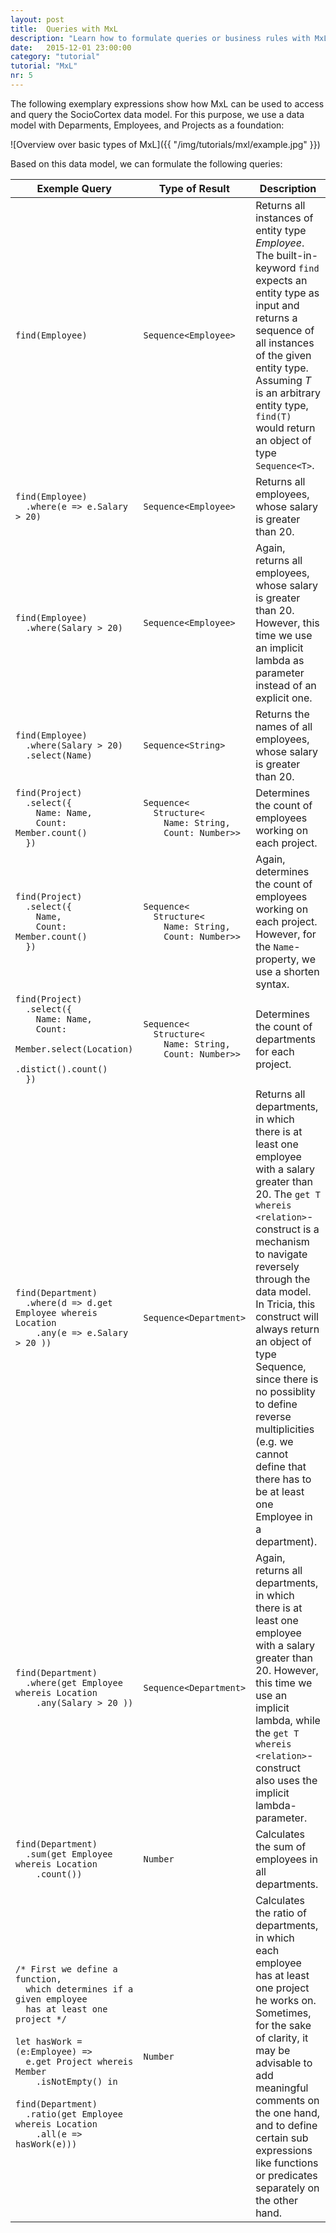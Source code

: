 ```yaml
---
layout: post
title:  Queries with MxL
description: "Learn how to formulate queries or business rules with MxL."
date:   2015-12-01 23:00:00
category: "tutorial"
tutorial: "MxL"
nr: 5
---
```


The following exemplary expressions show how MxL can be used to access and query the SocioCortex data model. For this purpose, we use a data model with Deparments, Employees, and Projects as a foundation:

![Overview over basic types of MxL]({{ "/img/tutorials/mxl/example.jpg" }})

Based on this data model, we can formulate the following queries:

| Exemple Query                                                                                                                                                                                                                                                                                                | Type of Result                                                                              | Description                                                   |
| ------------------------------------------------------------------------------------------------------------------------------------------------------------------------------------------------------------------------------------------------------------------------------------------------------------ | ------------------------------------------------------------------------------------------- | ------------------------------------------------------------- |
| `find(Employee)`                                                                                                                                                                                                                                                                                             | `Sequence<Employee>`                                                                        | Returns all instances of entity type *Employee*. The built-in-keyword `find` expects an entity type as input and returns a sequence of all instances of the given entity type. Assuming *T* is an arbitrary entity type, `find(T)` would return an object of type `Sequence<T>`. |
| `find(Employee)`<br/>`  .where(e => e.Salary > 20)`                                                                                                                                                                                                                                                          | `Sequence<Employee>`                                                                        | Returns all employees, whose salary is greater than 20. |
| `find(Employee)`<br/>`  .where(Salary > 20)`                                                                                                                                                                                                                                                                 | `Sequence<Employee>`                                                                        | Again, returns all employees, whose salary is greater than 20. However, this time we use an implicit lambda as parameter instead of an explicit one. |
| `find(Employee)`<br/>`  .where(Salary > 20)`<br/>`  .select(Name)`                                                                                                                                                                                                                                           | `Sequence<String>`                                                                          | Returns the names of all employees, whose salary is greater than 20. |
| `find(Project)`<br/>`  .select({`<br/>`    Name: Name,`<br/>`    Count: Member.count()`<br/>`  })`                                                                                                                                                                                                     | `Sequence<`<br/>`  Structure<`<br/>`    Name: String,`<br/>`    Count: Number>>`      | Determines the count of employees working on each project. |
| `find(Project)`<br/>`  .select({`<br/>`    Name,`<br/>`    Count: Member.count()`<br/>`  })`                                                                                                                                                                                                              | `Sequence<`<br/>`  Structure<`<br/>`    Name: String,`<br/>`    Count: Number>>`      | Again, determines the count of employees working on each project. However, for the `Name`-property, we use a shorten syntax. |
| `find(Project)`<br/>`  .select({`<br/>`    Name: Name,`<br/>`    Count:`<br/>`      Member.select(Location)`<br/>`        .distict().count()`<br/>`  })`                                                                                                                                              | `Sequence<`<br/>`  Structure<`<br/>`    Name: String,`<br/>`    Count: Number>>`  | Determines the count of departments for each project.
| `find(Department)`<br/>`  .where(d => d.get Employee whereis Location`<br/>`    .any(e => e.Salary > 20 ))`                                                                                                                                                                                                  | `Sequence<Department>`                                                                      | Returns all departments, in which there is at least one employee with a salary greater than 20. The `get T whereis <relation>`-construct is a mechanism to navigate reversely through the data model. In Tricia, this construct will always return an object of type Sequence<T>, since there is no possiblity to define reverse multiplicities (e.g. we cannot define that there has to be at least one Employee in a department).
| `find(Department)`<br/>`  .where(get Employee whereis Location`<br/>`    .any(Salary > 20 ))`                                                                                                                                                                                                                | `Sequence<Department>`                                                                      | Again, returns all departments, in which there is at least one employee with a salary greater than 20. However, this time we use an implicit lambda, while the `get T whereis <relation>`-construct also uses the implicit lambda-parameter.
| `find(Department)`<br/>`  .sum(get Employee whereis Location`<br/>`    .count())`                                                                                                                                                                                                                                       | `Number`                                                                                    | Calculates the sum of employees in all departments.
| `/* First we define a function,`<br/>`  which determines if a given employee`<br/>`  has at least one project */`<br/><br/>`let hasWork = (e:Employee) =>`<br/>`  e.get Project whereis Member`<br/>`    .isNotEmpty() in`<br/><br/>`find(Department)`<br/>`  .ratio(get Employee whereis Location`<br/>`    .all(e => hasWork(e)))`    | `Number`                                                                                    | Calculates the ratio of departments, in which each employee has at least one project he works on. Sometimes, for the sake of clarity, it may be advisable to add meaningful comments on the one hand, and to define certain sub expressions like functions or predicates separately on the other hand.